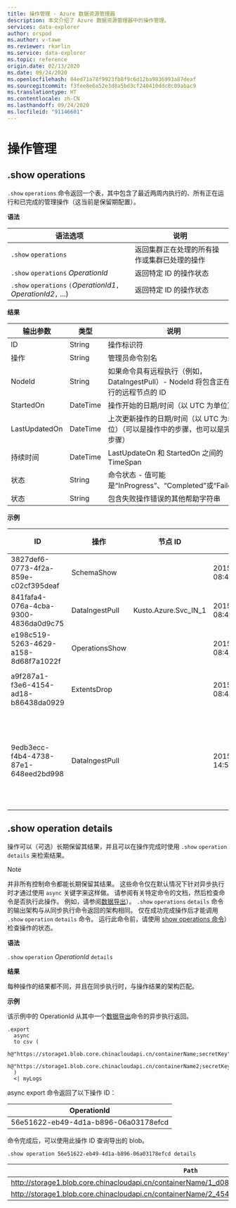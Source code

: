 ```yaml
---
title: 操作管理 - Azure 数据资源管理器
description: 本文介绍了 Azure 数据资源管理器中的操作管理。
services: data-explorer
author: orspod
ms.author: v-tawe
ms.reviewer: rkarlin
ms.service: data-explorer
ms.topic: reference
origin.date: 02/13/2020
ms.date: 09/24/2020
ms.openlocfilehash: 04ed71a78f9923fb8f9c6d12ba9836993a87deaf
ms.sourcegitcommit: f3fee8e6a52e3d8a5bd3cf240410ddc8c09abac9
ms.translationtype: HT
ms.contentlocale: zh-CN
ms.lasthandoff: 09/24/2020
ms.locfileid: "91146601"
---
```

# <a name="operations-management"></a>操作管理

## <a name="show-operations"></a>.show operations 

`.show` `operations` 命令返回一个表，其中包含了最近两周内执行的、所有正在运行和已完成的管理操作（这当前是保留期配置）。

**语法**

|语法选项|说明|
|---|---| 
|`.show` `operations`              |返回集群正在处理的所有操作或集群已处理的操作
|`.show` `operations` *OperationId*|返回特定 ID 的操作状态 
|`.show` `operations` `(`*OperationId1*`,` *OperationId2*`,` ...)|返回特定 ID 的操作状态

**结果**
 
|输出参数 |类型 |说明
|---|---|---
|ID |String |操作标识符
|操作 |String |管理员命令别名
|NodeId |String |如果命令具有远程执行（例如，DataIngestPull）- NodeId 将包含正在执行的远程节点的 ID
|StartedOn |DateTime |操作开始的日期/时间（以 UTC 为单位）
|LastUpdatedOn |DateTime |上次更新操作的日期/时间（以 UTC 为单位）（可以是操作中的步骤，也可以是完成步骤）
|持续时间 |DateTime |LastUpdateOn 和 StartedOn 之间的 TimeSpan
|状态 |String |命令状态 - 值可能是“InProgress”、“Completed”或“Failed”
|状态 |String |包含失败操作错误的其他帮助字符串
 
**示例**
 
|ID |操作 |节点 ID |开始日期 |上次更新日期 |持续时间 |状态 |状态 
|--|--|--|--|--|--|--|--
|3827def6-0773-4f2a-859e-c02cf395deaf |SchemaShow | |2015-01-06 08:47:01.0000000 |2015-01-06 08:47:01.0000000 |0001-01-01 00:00:00.0000000 |已完成 |
|841fafa4-076a-4cba-9300-4836da0d9c75 |DataIngestPull |Kusto.Azure.Svc_IN_1 |2015-01-06 08:47:02.0000000 |2015-01-06 08:48:19.0000000 |0001-01-01 00:01:17.0000000 |已完成 |
|e198c519-5263-4629-a158-8d68f7a1022f |OperationsShow | |2015-01-06 08:47:18.0000000 |2015-01-06 08:47:18.0000000 |0001-01-01 00:00:00.0000000 |已完成 |
|a9f287a1-f3e6-4154-ad18-b86438da0929 |ExtentsDrop | |2015-01-11 08:41:01.0000000 |0001-01-01 00:00:00.0000000 |0001-01-01 00:00:00.0000000 |正在进行 |
|9edb3ecc-f4b4-4738-87e1-648eed2bd998 |DataIngestPull | |2015-01-10 14:57:41.0000000 |2015-01-10 14:57:41.0000000 |0001-01-01 00:00:00.0000000 |已失败 |集合已修改。 枚举操作可能不会执行。

## <a name="show-operation-details"></a>.show operation details

操作可以（可选）长期保留其结果，并且可以在操作完成时使用 `.show` `operation` `details` 来检索结果。

> [!NOTE]
> 并非所有控制命令都能长期保留其结果。 这些命令仅在默认情况下针对异步执行时才通过使用 `async` 关键字来这样做。 请参阅有关特定命令的文档，然后检查命令是否执行此操作。 例如，请参阅[数据导出](data-export/index.md)）。
> `.show` `operations` `details` 命令的输出架构与从同步执行命令返回的架构相同。
> 仅在成功完成操作后才能调用 `.show` `operation` `details` 命令。 运行此命令前，请使用 [show operations 命令](#show-operations)）检查操作的状态。

**语法**

`.show` `operation` *OperationId* `details`

**结果**

每种操作的结果都不同，并且在同步执行时，与操作结果的架构匹配。

**示例**

该示例中的 OperationId 从其中一个[数据导出](../management/data-export/index.md)命令的异步执行返回。

```kusto 
.export 
  async 
  to csv ( 
    h@"https://storage1.blob.core.chinacloudapi.cn/containerName;secretKey", 
    h@"https://storage1.blob.core.chinacloudapi.cn/containerName2;secretKey" 
  ) 
  <| myLogs 
```

async export 命令返回了以下操作 ID：

|OperationId|
|---|
|56e51622-eb49-4d1a-b896-06a03178efcd|

命令完成后，可以使用此操作 ID 查询导出的 blob。 

```kusto
.show operation 56e51622-eb49-4d1a-b896-06a03178efcd details 
```

|`Path`|NumRecords |
|---|---|
|http://storage1.blob.core.chinacloudapi.cn/containerName/1_d08afcae2f044c1092b279412dcb571b.csv|10|
|http://storage1.blob.core.chinacloudapi.cn/containerName/2_454c0f1359e24795b6529da8a0101330.csv|15|
